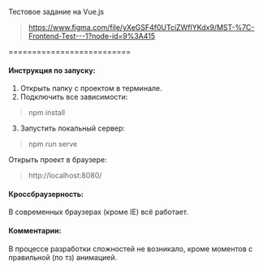 Тестовое задание на Vue.js

>https://www.figma.com/file/yXeGSF4f0UTciZWfIYKdx9/MST-%7C-Frontend-Test---1?node-id=9%3A415

==========================

#### Инструкция по запуску:

1. Открыть папку с проектом в терминале.
2. Подключить все зависимости:
> npm install

3. Запустить локальный сервер:
> npm run serve

Открыть проект в браузере:
> http://localhost:8080/

#### Кроссбраузерность:
В современных браузерах (кроме IE) всё работает.

#### Комментарии:
В процессе разработки сложностей не возникало, кроме моментов с правильной (по тз) анимацией.